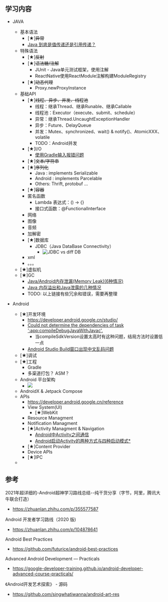 
## 学习内容

* JAVA
    * 基本语法
        * [★]~~异常~~
        * [Java 到底是值传递还是引用传递？](https://www.zhihu.com/question/31203609)
    * 特殊语法
        * [★]~~反射~~
        * [★]~~语法糖/注解~~
            * JUnit - Java单元测试框架，使用注解
            * ReactNative使用ReactModule注解构建ModuleRegistry
        * [★]~~动态代理~~
            * Proxy.newProxyInstance
    * 基础API
        * [★]~~线程、异步、并发、线程池~~
            * 线程：继承Thread、继承Runable、继承Callable
            * 线程池：Executor（execute、submit、schedule）
            * 异常：继承Thread.UncaughtExceptionHandler
            * 异步：Future、DelayQueue
            * 并发：Mutex、synchronized、wait() & notify()、AtomicXXX、volatile
            * TODO：Android并发
        * [★]I/O
            * [使用Gradle输入报错问题](https://stackoverflow.com/questions/19344661/run-failed-java-util-nosuchelementexception)
        * [★]~~文本/字符串~~
        * [★]~~序列化~~
            * Java : implements Serializable
            * Android : implements Parcelable
            * Others: Thrift, protobuf ...
        * [★]~~容器~~
        * 匿名函数
            * Lambda 表达式：() -> {}
            * 接口式函数：@FunctionalInterface
        * 网络
        * 图像
        * 音频
        * 加解密
        * [★]数据库
            * JDBC（Java DataBase Connectivity）
                * ![JDBC vs diff DB](http://img.mukewang.com/wiki/5ef2d39b09806ad210391056.jpg)
        * xml
        * 。。。
    * [★]虚拟机
    * [★]GC
        * [Java/Android内存泄漏(Memory Leak)(6种情况)](https://blog.csdn.net/Emmanuel__/article/details/83792868)
        * [Java 内存溢出和Java泄露的几种情况](https://blog.csdn.net/keep_learn/article/details/104656377)
        * TODO: 以上链接有些冗余和错误，需要再整理

* Android
    * [★]开发环境
        * https://developer.android.google.cn/studio/
        * [Could not determine the dependencies of task ':app:compileDebugJavaWithJavac'.](https://zhidao.baidu.com/question/557861208389292692.html)
            * 当compileSdkVersion设置太高时有这种问题，结局方法时设置低一点
        * [Android Studio Build窗口出现中文乱码问题](https://blog.csdn.net/qq_31796651/article/details/108249199)
    * [★]调试
    * [★]工程
        * Gradle
        * 多渠道打包？ ASM？
    * Android 平台架构
        * ![](https://developer.android.google.cn/guide/platform/images/android-stack_2x.png)
    * AndroidX & Jetpack Compose
    * APIs
        * https://developer.android.google.cn/reference
        * View System(UI)
            * [★]WebKit
        * Resource Managment
        * Notification Managment
        * [★]Activity Managment & Navigation
            * [Android中Activity之间通信](https://www.cnblogs.com/tmlee/p/4978709.html)
            * [Android启动Activity的两种方式与四种启动模式*](https://www.cnblogs.com/chenxibobo/p/6136626.html)
        * [★]Content Provider
        * Device APIs
        * [★]IPC
    * 


## 参考
2021年超详细的-Android超神学习路线总结--纯干货分享（字节，阿里，腾讯大牛联合打造）
* https://zhuanlan.zhihu.com/p/355577587

Android 开发者学习路线（2020 版)
* https://zhuanlan.zhihu.com/p/104878641

Android Best Practices
* https://github.com/futurice/android-best-practices

Advanced Android Development — Practicals
* https://google-developer-training.github.io/android-developer-advanced-course-practicals/

《Android开发艺术探索》 - 源码
* https://github.com/singwhatiwanna/android-art-res